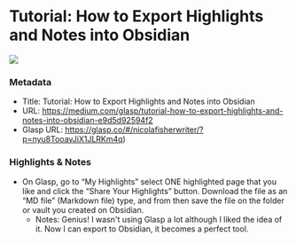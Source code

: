 # Tutorial: How to Export Highlights and Notes into Obsidian

![](https://miro.medium.com/max/1200/1*s_d8uUYDXc7l3jVmACL1lQ.jpeg)

### Metadata

- Title: Tutorial: How to Export Highlights and Notes into Obsidian
- URL: https://medium.com/glasp/tutorial-how-to-export-highlights-and-notes-into-obsidian-e9d5d92594f2
- Glasp URL: https://glasp.co/#/nicolafisherwriter/?p=nyu8TooavJiX1JLRKm4q)

### Highlights & Notes

- On Glasp, go to “My Highlights” select ONE highlighted page that you like and click the “Share Your Highlights” button.  Download the file as an “MD file” (Markdown file) type, and from then save the file on the folder or vault you created on Obsidian.
  - Notes: Genius! I wasn't using Glasp a lot although I liked the idea of it. Now I can export to Obsidian, it becomes a perfect tool.
